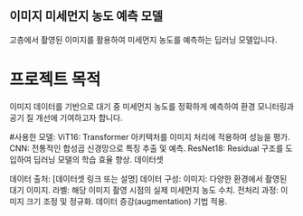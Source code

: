 ## 이미지 미세먼지 농도 예측 모델

고층에서 촬영된 이미지를 활용하여 미세먼지 농도를 예측하는 딥러닝 모델입니다.

# 프로젝트 목적
이미지 데이터를 기반으로 대기 중 미세먼지 농도를 정확하게 예측하여 환경 모니터링과 공기 질 개선에 기여하고자 합니다.

#사용한 모델:
ViT16: Transformer 아키텍처를 이미지 처리에 적용하여 성능을 평가.
CNN: 전통적인 합성곱 신경망으로 특징 추출 및 예측.
ResNet18: Residual 구조를 도입하여 딥러닝 모델의 학습 효율 향상.
데이터셋

데이터 출처: [데이터셋 링크 또는 설명]
데이터 구성:
이미지: 다양한 환경에서 촬영된 대기 이미지.
라벨: 해당 이미지 촬영 시점의 실제 미세먼지 농도 수치.
전처리 과정:
이미지 크기 조정 및 정규화.
데이터 증강(augmentation) 기법 적용.
